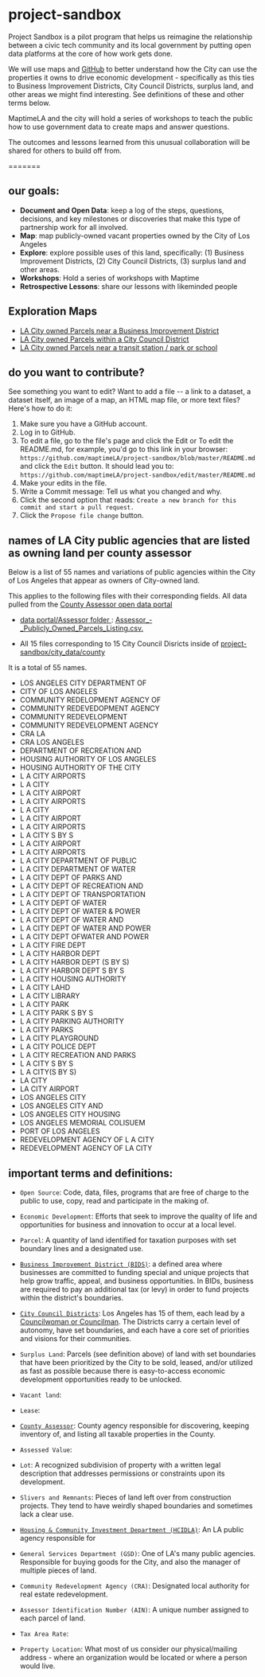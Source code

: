 # project-sandbox

Project Sandbox is a pilot program that helps us reimagine the relationship between a civic tech community and its local government by putting open data platforms at the core of how work gets done.

We will use maps and [GitHub](http://github.com) to better understand how the City can use the properties it owns to drive economic development - specifically as this ties to Business Improvement Districts, City Council Districts, surplus land, and other areas we might find interesting. See definitions of these and other terms below.

MaptimeLA and the city will hold a series of workshops to teach the public how to use government data to create maps and answer questions.

The outcomes and lessons learned from this unusual collaboration will be shared for others to build off from.

=======

## our goals:
- **Document and Open Data**: keep a log of the steps, questions, decisions, and key milestones or discoveries that make this type of partnership work for all involved.
- **Map**: map publicly-owned vacant properties owned by the City of Los Angeles
- **Explore**: explore possible uses of this land, specifically: (1) Business Improvement Districts, (2) City Council Districts, (3) surplus land and other areas.
- **Workshops**: Hold a series of workshops with Maptime
- **Retrospective Lessons**: share our lessons with likeminded people

## Exploration Maps
*  [LA City owned Parcels near a Business Improvement District](http://maptimela.github.io/project-sandbox/exploration_1/bidmap/index_leaflet.html)
*  [LA City owned Parcels within a City Council District](http://maptimela.github.io/project-sandbox/exploration_1/citycouncil_map/index_leaflet.html)
*  [LA City owned Parcels near a transit station / park or school](http://maptimela.github.io/project-sandbox/exploration_1/public_map/index_leaflet.html)

## do you want to contribute?

See something you want to edit? Want to add a file -- a link to a dataset, a dataset itself, an image of a map, an HTML map file, or more text files? Here's how to do it:

1. Make sure you have a GitHub account.
2. Log in to GitHub.
3. To edit a file, go to the file's page and click the Edit or  To edit the README.md, for example, you'd go to this link in your browser: `https://github.com/maptimeLA/project-sandbox/blob/master/README.md` and click the `Edit` button. It should lead you to: `https://github.com/maptimeLA/project-sandbox/edit/master/README.md`
4. Make your edits in the file. 
5. Write a Commit message: Tell us what you changed and why.
6. Click the second option that reads: `Create a new branch for this commit and start a pull request.`
7. Click the `Propose file change` button.

## names of LA City public agencies that are listed as owning land per county assessor ##
Below is a list of 55 names and variations of public agencies within the City of Los Angeles that appear as owners of City-owned land. 

This applies to the following files with their corresponding fields. All data pulled from the <a href="https://data.lacounty.gov/browse?category=Property%2FPlanning&utf8=%E2%9C%93"> County Assessor open data portal</a>

- <a href="https://github.com/maptimeLA/project-sandbox/tree/master/data/lacounty"> data portal/Assessor folder </a> : <a href ="https://github.com/maptimeLA/project-sandbox/blob/master/data/lacounty/data%20portal/Assessor/Assessor_-_Publicly_Owned_Parcels_Listing.csv"> Assessor_-_Publicly_Owned_Parcels_Listing.csv.</a> 

- All 15 files corresponding to 15 City Council Disricts inside of <a href= "https://github.com/maptimeLA/project-sandbox/tree/master/city_data/county"> project-sandbox/city_data/county</a>

It is a total of 55 names. 
- LOS ANGELES CITY DEPARTMENT OF
- CITY OF LOS ANGELES
- COMMUNITY REDELOPMENT AGENCY OF
- COMMUNITY REDEVEDOPMENT AGENCY
- COMMUNITY REDEVELOPMENT
- COMMUNITY REDEVELOPMENT AGENCY
- CRA LA
- CRA LOS ANGELES
- DEPARTMENT OF RECREATION AND
- HOUSING AUTHORITY OF LOS ANGELES
- HOUSING AUTHORITY OF THE CITY
- L  A  CITY AIRPORTS
- L A  CITY
- L A  CITY AIRPORT
- L A  CITY AIRPORTS
- L A CITY
- L A CITY  AIRPORT
- L A CITY  AIRPORTS
- L A CITY  S BY S
- L A CITY AIRPORT
- L A CITY AIRPORTS
- L A CITY DEPARTMENT OF PUBLIC
- L A CITY DEPARTMENT OF WATER
- L A CITY DEPT OF  PARKS AND
- L A CITY DEPT OF RECREATION AND
- L A CITY DEPT OF TRANSPORTATION
- L A CITY DEPT OF WATER
- L A CITY DEPT OF WATER & POWER
- L A CITY DEPT OF WATER AND
- L A CITY DEPT OF WATER AND POWER
- L A CITY DEPT OFWATER AND POWER
- L A CITY FIRE DEPT
- L A CITY HARBOR DEPT
- L A CITY HARBOR DEPT (S BY S)
- L A CITY HARBOR DEPT S BY S
- L A CITY HOUSING AUTHORITY
- L A CITY LAHD
- L A CITY LIBRARY
- L A CITY PARK
- L A CITY PARK S BY S
- L A CITY PARKING AUTHORITY
- L A CITY PARKS
- L A CITY PLAYGROUND
- L A CITY POLICE DEPT
- L A CITY RECREATION AND PARKS
- L A CITY S BY S
- L A CITY(S BY S)
- LA CITY
- LA CITY AIRPORT
- LOS ANGELES CITY
- LOS ANGELES CITY AND
- LOS ANGELES CITY HOUSING
- LOS ANGELES MEMORIAL COLISUEM
- PORT OF LOS ANGELES
- REDEVELOPMENT AGENCY OF L A CITY
- REDEVELOPMENT AGENCY OF LA CITY 

## important terms and definitions:

- `Open Source`: Code, data, files, programs that are free of charge to the public to use, copy, read and participate in the making of.

- `Economic Development`: Efforts that seek to improve the quality of life and opportunities for business and innovation to occur at a local level.  

- `Parcel`: A quantity of land identified for taxation purposes with set boundary lines and a designated use.

- [`Business Improvement District (BIDS)`](https://www.google.com/maps/d/u/0/viewer?mid=zqfUVml1aEPw.kbxWlCihicZQ): a defined area where businesses are committed to funding special and unique projects that help grow traffic, appeal, and business opportunities. In BIDs, business are required to pay an additional tax (or levy) in order to fund projects within the district's boundaries.

- [`City Council Districts`](http://boundaries.latimes.com/set/la-city-council-districts-2012): Los Angeles has 15 of them, each lead by a [Councilwoman or Councilman](http://council.lacity.org/Directory/index.htm). The Districts carry a certain level of autonomy, have set boundaries, and each have a core set of priorities and visions for their communities.

- `Surplus Land`: Parcels (see definition above) of land with set boundaries that have been prioritized by the City to be sold, leased, and/or utilized as fast as possible because there is easy-to-access economic development opportunities ready to be unlocked.

- `Vacant land`:

- `Lease`:

- [`County Assessor`](http://maps.assessor.lacounty.gov/GVH_2_2/Index.html?configBase=http://maps.assessor.lacounty.gov/Geocortex/Essentials/REST/sites/PAIS/viewers/PAIS_hv/virtualdirectory/Resources/Config/Default): County agency responsible for discovering, keeping inventory of, and listing all taxable properties in the County.

- `Assessed Value`:

- `Lot`: A recognized subdivision of property with a written legal description that addresses permissions or constraints upon its development.

- `Slivers and Remnants`: Pieces of land left over from construction projects. They tend to have weirdly shaped boundaries and sometimes lack a clear use.

- [`Housing & Community Investment Department (HCIDLA)`](http://hcidla.lacity.org/residents-participants): An LA public agency responsible for

- `General Services Department (GSD)`: One of LA's many public agencies. Responsible for buying goods for the City, and also the manager of multiple pieces of land.

- `Community Redevelopment Agency (CRA)`: Designated local authority for real estate redevelopment.

- `Assessor Identification Number (AIN)`: A unique number assigned to each parcel of land.

- `Tax Area Rate`:

- `Property Location`: What most of us consider our physical/mailing address - where an organization would be located or where a person would live.
